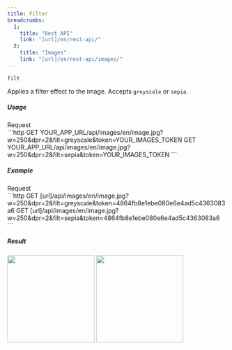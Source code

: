```yaml
---
title: Filter
breadcrumbs:
  1:
    title: "Rest API"
    link: "[url]/en/rest-api/"
  2:
    title: "Images"
    link: "[url]/en/rest-api/images/"
---
```


`filt`

Applies a filter effect to the image. Accepts `greyscale` or `sepia`.

##### Usage

<div class="file-header">Request</div>
```http
GET YOUR_APP_URL/api/images/en/image.jpg?w=250&dpr=2&filt=greyscale&token=YOUR_IMAGES_TOKEN
GET YOUR_APP_URL/api/images/en/image.jpg?w=250&dpr=2&filt=sepia&token=YOUR_IMAGES_TOKEN
```

##### Example

<div class="file-header">Request</div>
```http
GET [url]/api/images/en/image.jpg?w=250&dpr=2&filt=greyscale&token=4864fb8e1ebe080e6e4ad5c4363083a6
GET [url]/api/images/en/image.jpg?w=250&dpr=2&filt=sepia&token=4864fb8e1ebe080e6e4ad5c4363083a6
```

##### Result

<img width="200" class="inline" src="[url]/api/images/en/content/media/image.jpg?w=200&dpr=2&filt=greyscale&token=4864fb8e1ebe080e6e4ad5c4363083a6">
<img width="200" class="inline" src="[url]/api/images/en/content/media/image.jpg?w=200&dpr=2&filt=sepia&token=4864fb8e1ebe080e6e4ad5c4363083a6">
